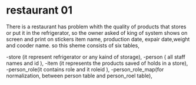 ﻿# restaurant 01
There is a restaurant has problem whith the quality of products that stores or put it in the refrigerator, so the owner asked of king of system shows on screen and print on stickers  item name, production date, expair date,weight and cooder name. so this sheme consists of six tables,

-store (it represent refrigerator or any kaind of storage),
-person ( all staff names and id ),
-item (it represents the products saved of holds in a store),
-person_role(it contains role and it roleid ),
-person_role_map(for normalization, between person table and person_roel table),

